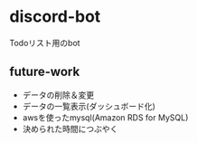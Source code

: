 # discord-bot
Todoリスト用のbot

## future-work
- データの削除＆変更
- データの一覧表示(ダッシュボード化)
- awsを使ったmysql(Amazon RDS for MySQL)
- 決められた時間につぶやく
